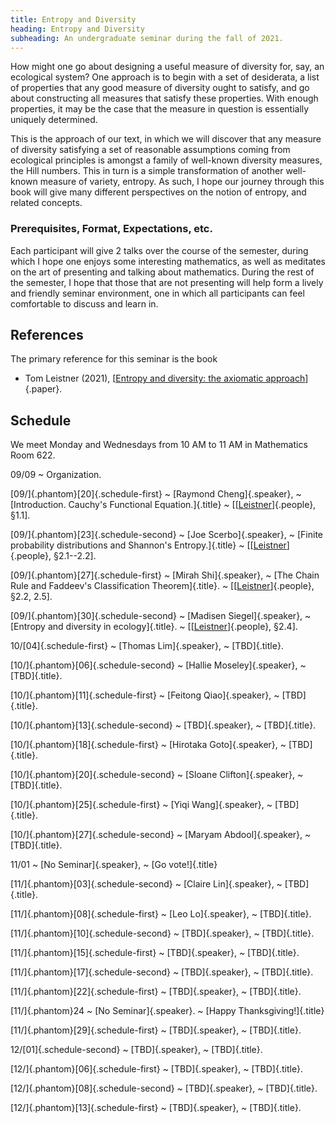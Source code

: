 ```yaml
---
title: Entropy and Diversity
heading: Entropy and Diversity
subheading: An undergraduate seminar during the fall of 2021.
---
```


How might one go about designing a useful measure of diversity for, say, an
ecological system? One approach is to begin with a set of desiderata, a list of
properties that any good measure of diversity ought to satisfy, and go about
constructing all measures that satisfy these properties. With enough properties,
it may be the case that the measure in question is essentially uniquely
determined.

This is the approach of our text, in which we will discover that any measure of
diversity satisfying a set of reasonable assumptions coming from ecological
principles is amongst a family of well-known diversity measures, the Hill
numbers. This in turn is a simple transformation of another well-known measure
of variety, entropy. As such, I hope our journey through this book will give
many different perspectives on the notion of entropy, and related concepts.

### Prerequisites, Format, Expectations, etc.

Each participant will give 2 talks over the course of the semester, during which
I hope one enjoys some interesting mathematics, as well as meditates on the art
of presenting and talking about mathematics. During the rest of the semester,
I hope that those that are not presenting will help form a lively and friendly
seminar environment, one in which all participants can feel comfortable to
discuss and learn in.

## References

The primary reference for this seminar is the book

* Tom Leistner (2021),
[[Entropy and diversity: the axiomatic approach][Leistner]]{.paper}.


## Schedule

We meet Monday and Wednesdays from 10 AM to 11 AM in Mathematics Room 622.

09/09
  ~ Organization.

[09/]{.phantom}[20]{.schedule-first}
  ~ [Raymond Cheng]{.speaker},
  ~ [Introduction. Cauchy's Functional Equation.]{.title}
  ~ \[[[Leistner][Leistner]]{.people}, §1.1].

[09/]{.phantom}[23]{.schedule-second}
  ~ [Joe Scerbo]{.speaker},
  ~ [Finite probability distributions and Shannon's Entropy.]{.title}
  ~ \[[[Leistner][Leistner]]{.people}, §2.1--2.2].

[09/]{.phantom}[27]{.schedule-first}
  ~ [Mirah Shi]{.speaker},
  ~ [The Chain Rule and Faddeev's Classification Theorem]{.title}.
  ~ \[[[Leistner][Leistner]]{.people}, §2.2, 2.5].

[09/]{.phantom}[30]{.schedule-second}
  ~ [Madisen Siegel]{.speaker},
  ~ [Entropy and diversity in ecology]{.title}.
  ~ \[[[Leistner][Leistner]]{.people}, §2.4].

10/[04]{.schedule-first}
  ~ [Thomas Lim]{.speaker},
  ~ [TBD]{.title}.

[10/]{.phantom}[06]{.schedule-second}
  ~ [Hallie Moseley]{.speaker},
  ~ [TBD]{.title}.

[10/]{.phantom}[11]{.schedule-first}
  ~ [Feitong Qiao]{.speaker},
  ~ [TBD]{.title}.

[10/]{.phantom}[13]{.schedule-second}
  ~ [TBD]{.speaker},
  ~ [TBD]{.title}.

[10/]{.phantom}[18]{.schedule-first}
  ~ [Hirotaka Goto]{.speaker},
  ~ [TBD]{.title}.

[10/]{.phantom}[20]{.schedule-second}
  ~ [Sloane Clifton]{.speaker},
  ~ [TBD]{.title}.

[10/]{.phantom}[25]{.schedule-first}
  ~ [Yiqi Wang]{.speaker},
  ~ [TBD]{.title}.

[10/]{.phantom}[27]{.schedule-second}
  ~ [Maryam Abdool]{.speaker},
  ~ [TBD]{.title}.

11/01
  ~ [No Seminar]{.speaker},
  ~ [Go vote!]{.title}

[11/]{.phantom}[03]{.schedule-second}
  ~ [Claire Lin]{.speaker},
  ~ [TBD]{.title}.

[11/]{.phantom}[08]{.schedule-first}
  ~ [Leo Lo]{.speaker},
  ~ [TBD]{.title}.

[11/]{.phantom}[10]{.schedule-second}
  ~ [TBD]{.speaker},
  ~ [TBD]{.title}.

[11/]{.phantom}[15]{.schedule-first}
  ~ [TBD]{.speaker},
  ~ [TBD]{.title}.

[11/]{.phantom}[17]{.schedule-second}
  ~ [TBD]{.speaker},
  ~ [TBD]{.title}.

[11/]{.phantom}[22]{.schedule-first}
  ~ [TBD]{.speaker},
  ~ [TBD]{.title}.

[11/]{.phantom}24
  ~ [No Seminar]{.speaker}.
  ~ [Happy Thanksgiving!]{.title}

[11/]{.phantom}[29]{.schedule-first}
  ~ [TBD]{.speaker},
  ~ [TBD]{.title}.

12/[01]{.schedule-second}
  ~ [TBD]{.speaker},
  ~ [TBD]{.title}.

[12/]{.phantom}[06]{.schedule-first}
  ~ [TBD]{.speaker},
  ~ [TBD]{.title}.

[12/]{.phantom}[08]{.schedule-second}
  ~ [TBD]{.speaker},
  ~ [TBD]{.title}.

[12/]{.phantom}[13]{.schedule-first}
  ~ [TBD]{.speaker},
  ~ [TBD]{.title}.


[Leistner]: <https://clio.columbia.edu/catalog/15636477>

